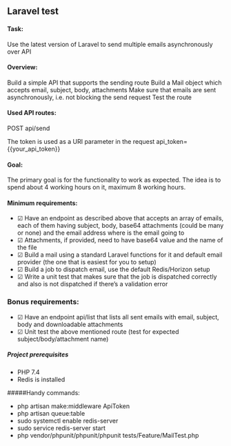 ## Laravel test
#### Task:
Use the latest version of Laravel to send multiple emails asynchronously over API

#### Overview: 
Build a simple API that supports the sending route
Build a Mail object which accepts email, subject, body, attachments
Make sure that emails are sent asynchronously, i.e. not blocking the send request
Test the route

#### Used API routes:

POST api/send

The token is used as a URI parameter in the request api_token={{your_api_token}}


#### Goal:
The primary goal is for the functionality to work as expected. The idea is to spend about 4 working hours on it, maximum 8 working hours. 


#### Minimum requirements:
- &#x2611; Have an endpoint as described above that accepts an array of emails, each of them having subject, body, base64 attachments (could be many or none) and the email address where is the email going to
- &#x2611; Attachments, if provided, need to have base64 value and the name of the file
- &#x2611; Build a mail using a standard Laravel functions for it and default email provider (the one that is easiest for you to setup)
- &#x2611; Build a job to dispatch email, use the default Redis/Horizon setup
- &#x2611; Write a unit test that makes sure that the job is dispatched correctly and also is not dispatched if there’s a validation error
### Bonus requirements:
- &#x2611; Have an endpoint api/list that lists all sent emails with email, subject, body and downloadable attachments
- &#x2611; Unit test the above mentioned route (test for expected subject/body/attachment name)

##### Project prerequisites
- PHP 7.4
- Redis is installed

#####Handy commands:
- php artisan make:middleware ApiToken
- php artisan queue:table
- sudo systemctl enable redis-server
- sudo service redis-server start
- php vendor/phpunit/phpunit/phpunit tests/Feature/MailTest.php 
